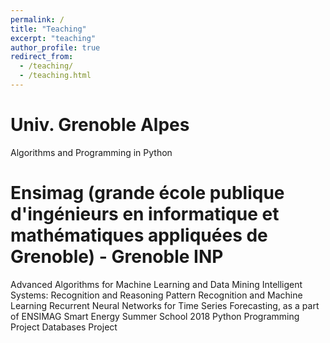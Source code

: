 ```yaml
---
permalink: /
title: "Teaching"
excerpt: "teaching"
author_profile: true
redirect_from: 
  - /teaching/
  - /teaching.html
---
```



Univ. Grenoble Alpes
===
Algorithms and Programming in Python 


Ensimag (grande école publique d'ingénieurs en informatique et mathématiques appliquées de Grenoble) - Grenoble INP
===
Advanced Algorithms for Machine Learning and Data Mining
Intelligent Systems: Recognition and Reasoning
Pattern Recognition and Machine Learning
Recurrent Neural Networks for Time Series Forecasting, as a part of ENSIMAG Smart Energy Summer School 2018
Python Programming Project
Databases Project
